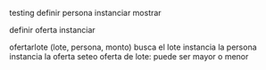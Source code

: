 


testing
definir persona
instanciar
mostrar

definir oferta
instanciar


ofertarlote (lote, persona, monto)
busca el lote
instancia la persona
instancia la oferta
seteo oferta de lote: puede ser mayor o menor